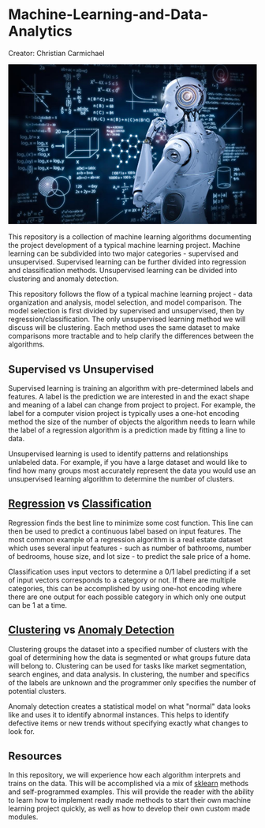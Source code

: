 # Machine-Learning-and-Data-Analytics
Creator: Christian Carmichael

![Machine Learning](machineLearning.jpg)

This repository is a collection of machine learning algorithms documenting the project development of a typical machine learning project. Machine learning can be subdivided into two major categories - supervised and unsupervised. Supervised learning can be further divided into regression and classification methods. Unsupervised learning can be divided into clustering and anomaly detection. 

This repository follows the flow of a typical machine learning project - data organization and analysis, model selection, and model comparison. The model selection is first divided by supervised and unsupervised, then by regression/classification. The only unsupervised learning method we will discuss will be clustering. Each method uses the same dataset to make comparisons more tractable and to help clarify the differences between the algorithms.

## Supervised vs Unsupervised
Supervised learning is training an algorithm with pre-determined labels and features. A label is the prediction we are interested in and the exact shape and meaning of a label can change from project to project. For example, the label for a computer vision project is typically uses a one-hot encoding method the size of the number of objects the algorithm needs to learn while the label of a regression algorithm is a prediction made by fitting a line to data. 

Unsupervised learning is used to identify patterns and relationships unlabeled data. For example, if you have a large dataset and would like to find how many groups most accurately represent the data you would use an unsupervised learning algorithm to determine the number of clusters. 

## [Regression](https://scikit-learn.org/stable/supervised_learning.html#supervised-learning) vs [Classification](https://scikit-learn.org/stable/supervised_learning.html#supervised-learning)
Regression finds the best line to minimize some cost function. This line can then be used to predict a continuous label based on input features. The most common example of a regression algorithm is a real estate dataset which uses several input features - such as number of bathrooms, number of bedrooms, house size, and lot size - to predict the sale price of a home. 

Classification uses input vectors to determine a 0/1 label predicting if a set of input vectors corresponds to a category or not. If there are multiple categories, this can be accomplished by using one-hot encoding where there are one output for each possible category in which only one output can be 1 at a time. 

## [Clustering](https://scikit-learn.org/stable/modules/clustering.html#clustering) vs [Anomaly Detection](https://scikit-learn.org/stable/modules/outlier_detection.html)
Clustering groups the dataset into a specified number of clusters with the goal of determining how the data is segmented or what groups future data will belong to. Clustering can be used for tasks like market segmentation, search engines, and data analysis. In clustering, the number and specifics of the labels are unknown and the programmer only specifies the number of potential clusters.

Anomaly detection creates a statistical model on what "normal" data looks like and uses it to identify abnormal instances. This helps to identify defective items or new trends without specifying exactly what changes to look for.

## Resources
In this repository, we will experience how each algorithm interprets and trains on the data. This will be accomplished via a mix of [sklearn](https://scikit-learn.org/stable/) methods and self-programmed examples. This will provide the reader with the ability to learn how to implement ready made methods to start their own machine learning project quickly, as well as how to develop their own custom made modules. 

